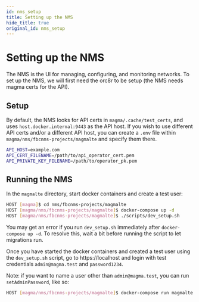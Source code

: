 ```yaml
---
id: nms_setup
title: Setting up the NMS
hide_title: true
original_id: nms_setup
---
```

# Setting up the NMS
The NMS is the UI for managing, configuring, and monitoring networks. To set up the NMS, we will first need the orc8r to be setup (the NMS needs magma certs for the API).

## Setup
By default, the NMS looks for API certs in `magma/.cache/test_certs`, and uses `host.docker.internal:9443` as the API host. If you wish to use different API certs and/or a different API host, you can create a `.env` file within `magma/nms/fbcnms-projects/magmalte` and specify them there.
```bash
API_HOST=example.com
API_CERT_FILENAME=/path/to/api_operator_cert.pem
API_PRIVATE_KEY_FILENAME=/path/to/operator_pk.pem
``` 

## Running the NMS
In the `magmalte` directory, start docker containers and create a test user:
```bash
HOST [magma]$ cd nms/fbcnms-projects/magmalte
HOST [magma/nms/fbcnms-projects/magmalte]$ docker-compose up -d
HOST [magma/nms/fbcnms-projects/magmalte]$ ./scripts/dev_setup.sh
```
You may get an error if you run `dev_setup.sh` immediately after `docker-compose up -d`. To resolve this, wait a bit before running the script to let migrations run.

Once you have started the docker containers and created a test user using the `dev_setup.sh` script, go to https://localhost and login with test credentials `admin@magma.test` and `password1234`.

Note: if you want to name a user other than `admin@magma.test`, you can run `setAdminPassword`, like so:
```bash
HOST [magma/nms/fbcnms-projects/magmalte]$ docker-compose run magmalte yarn run setAdminPassword admin@magma.test password1234
```
